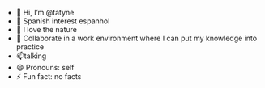 - 👋 Hi, I’m @tatyne
- 👀 Spanish interest espanhol
- 🌱 I love the nature
- 💞️ Collaborate in a work environment where I can put my knowledge into practice
- 📫talking
- 😄 Pronouns: self
- ⚡ Fun fact: no facts

<!---
tatyne/tatyne is a ✨ special ✨ repository because its `README.md` (this file) appears on your GitHub profile.
You can click the Preview link to take a look at your changes.
--->
